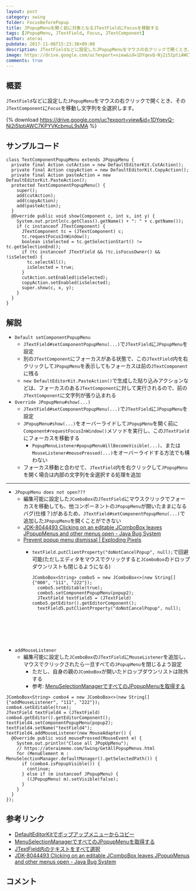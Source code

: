 ```yaml
---
layout: post
category: swing
folder: FocusBeforePopup
title: JPopupMenuを開く前に対象となるJTextFieldにFocusを移動する
tags: [JPopupMenu, JTextField, Focus, JTextComponent]
author: aterai
pubdate: 2017-11-06T15:23:38+09:00
description: JTextFieldなどに設定したJPopupMenuをマウスの右クリックで開くとき、そのにFocusを移動し文字列を全選択します。
image: https://drive.google.com/uc?export=view&id=1DYqevQ-Nj2i5IptiAWC7KPYVKcbmuL9sMA
comments: true
---
```

## 概要
`JTextField`などに設定した`JPopupMenu`をマウスの右クリックで開くとき、その`JTextComponent`に`Focus`を移動し文字列を全選択します。

{% download https://drive.google.com/uc?export=view&id=1DYqevQ-Nj2i5IptiAWC7KPYVKcbmuL9sMA %}

## サンプルコード
<pre class="prettyprint"><code>class TextComponentPopupMenu extends JPopupMenu {
  private final Action cutAction = new DefaultEditorKit.CutAction();
  private final Action copyAction = new DefaultEditorKit.CopyAction();
  private final Action pasteAction = new DefaultEditorKit.PasteAction();
  protected TextComponentPopupMenu() {
    super();
    add(cutAction);
    add(copyAction);
    add(pasteAction);
  }
  @Override public void show(Component c, int x, int y) {
    System.out.println(c.getClass().getName() + ": " + c.getName());
    if (c instanceof JTextComponent) {
      JTextComponent tc = (JTextComponent) c;
      tc.requestFocusInWindow();
      boolean isSelected = tc.getSelectionStart() != tc.getSelectionEnd();
      if (tc instanceof JTextField &amp;&amp; !tc.isFocusOwner() &amp;&amp; !isSelected) {
        tc.selectAll();
        isSelected = true;
      }
      cutAction.setEnabled(isSelected);
      copyAction.setEnabled(isSelected);
      super.show(c, x, y);
    }
  }
}
</code></pre>

## 解説
- `Default setComponentPopupMenu`
    - `JTextField#setComponentPopupMenu(...)`で`JTextField`に`JPopupMenu`を設定
    - 別の`JTextComponent`にフォーカスがある状態で、この`JTextField`内を右クリックして`JPopupMenu`を表示してもフォーカスは前の`JTextComponent`に残る
    - `new DefaultEditorKit.PasteAction()`で生成した貼り込みアクションなどは、フォーカスのある`JTextComponent`に対して実行されるので、前の`JTextComponent`に文字列が張り込まれる
- `Override JPopupMenu#show(...)`
    - `JTextField#setComponentPopupMenu(...)`で`JTextField`に`JPopupMenu`を設定
    - `JPopupMenu#show(...)`をオーバーライドして`JPopupMenu`を開く前に`Component#requestFocusInWindow()`メソッドを実行し、この`JTextField`にフォーカスを移動する
        - `PopupMenuListener#popupMenuWillBecomeVisible(...)`、または`MouseListener#mousePressed(...)`をオーバーライドする方法でも構わない
    - フォーカス移動と合わせて、`JTextField`内を右クリックして`JPopupMenu`を開く場合は内部の文字列を全選択する処理を追加

<!-- dummy comment line for breaking list -->

- - - -
- `JPopupMenu does not open???`
    - 編集可能に設定した`JComboBox`の`JTextField`にマウスクリックでフォーカスを移動しても、他コンポーネントの`JPopupMenu`が開いたままになるバグ(仕様？)があるため、`JTextField#setComponentPopupMenu(...)`で追加した`JPopupMenu`を開くことができない
    - [JDK-8044493 Clicking on an editable JComboBox leaves JPopupMenus and other menus open - Java Bug System](https://bugs.openjdk.java.net/browse/JDK-8044493)
    - [Prevent popup menu dismissal | Exploding Pixels](https://explodingpixels.wordpress.com/2008/11/10/prevent-popup-menu-dismissal/)
        - `textField.putClientProperty("doNotCancelPopup", null);`で回避可能(ただしエディタをマウスでクリックすると`JComboBox`のドロップダウンリストも閉じるようになる)
            
            <pre class="prettyprint"><code>JComboBox&lt;String&gt; combo5 = new JComboBox&lt;&gt;(new String[] {"000", "111", "222"});
            combo5.setEditable(true);
            combo5.setComponentPopupMenu(popup2);
            JTextField textField5 = (JTextField) combo5.getEditor().getEditorComponent();
            textField5.putClientProperty("doNotCancelPopup", null);
</code></pre>
- `addMouseListener`
    - 編集可能に設定した`JComboBox`の`JTextField`に`MouseListener`を追加し、マウスでクリックされたら一旦すべての`JPopupMenu`を閉じるよう設定
        - ただし、自身の親の`JComboBox`が開いたドロップダウンリストは除外する
        - 参考: [MenuSelectionManagerですべてのJPopupMenuを取得する](https://ateraimemo.com/Swing/GetAllPopupMenus.html)

<!-- dummy comment line for breaking list -->

<pre class="prettyprint"><code>JComboBox&lt;String&gt; combo4 = new JComboBox&lt;&gt;(new String[] {"addMouseListener", "111", "222"});
combo4.setEditable(true);
JTextField textField4 = (JTextField) combo4.getEditor().getEditorComponent();
textField4.setComponentPopupMenu(popup2);
textField4.setName("textField4");
textField4.addMouseListener(new MouseAdapter() {
  @Override public void mousePressed(MouseEvent e) {
    System.out.println("Close all JPopUpMenu");
    // https://ateraimemo.com/Swing/GetAllPopupMenus.html
    for (MenuElement m : MenuSelectionManager.defaultManager().getSelectedPath()) {
      if (combo4.isPopupVisible()) {
        continue;
      } else if (m instanceof JPopupMenu) {
        ((JPopupMenu) m).setVisible(false);
      }
    }
  }
});
</code></pre>

## 参考リンク
- [DefaultEditorKitでポップアップメニューからコピー](https://ateraimemo.com/Swing/DefaultEditorKit.html)
- [MenuSelectionManagerですべてのJPopupMenuを取得する](https://ateraimemo.com/Swing/GetAllPopupMenus.html)
- [JTextField内のテキストをすべて選択](https://ateraimemo.com/Swing/SelectAll.html)
- [JDK-8044493 Clicking on an editable JComboBox leaves JPopupMenus and other menus open - Java Bug System](https://bugs.openjdk.java.net/browse/JDK-8044493)

<!-- dummy comment line for breaking list -->

## コメント
